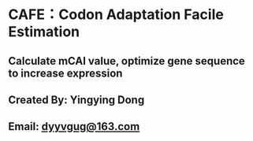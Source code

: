 # CAFE：Codon Adaptation Facile Estimation
Calculate mCAI value, optimize gene sequence to increase expression
---
 Created By: Yingying Dong
---
 Email: dyyvgug@163.com
---








